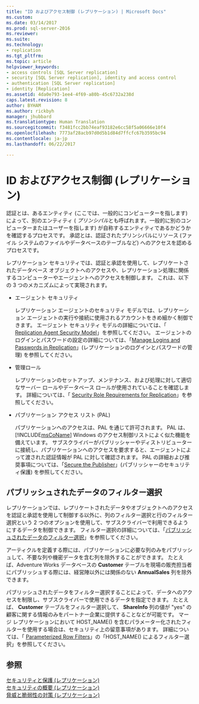 ```yaml
---
title: "ID およびアクセス制御 (レプリケーション) | Microsoft Docs"
ms.custom: 
ms.date: 03/14/2017
ms.prod: sql-server-2016
ms.reviewer: 
ms.suite: 
ms.technology:
- replication
ms.tgt_pltfrm: 
ms.topic: article
helpviewer_keywords:
- access controls [SQL Server replication]
- security [SQL Server replication], identity and access control
- authentication [SQL Server replication]
- identity [Replication]
ms.assetid: 4da0e793-1ee4-4f69-a80b-45c6732a238d
caps.latest.revision: 8
author: BYHAM
ms.author: rickbyh
manager: jhubbard
ms.translationtype: Human Translation
ms.sourcegitcommit: f3481fcc2bb74eaf93182e6cc58f5a06666e10f4
ms.openlocfilehash: 7773af28acb97d0d5b1d84d7ffcfc67b3595bc94
ms.contentlocale: ja-jp
ms.lasthandoff: 06/22/2017

---
```

# <a name="identity-and-access-control-replication"></a>ID およびアクセス制御 (レプリケーション)
  認証とは、あるエンティティ (ここでは、一般的にコンピューターを指します) によって、別のエンティティ ( *プリンシパル*とも呼ばれます。一般的に別のコンピューターまたはユーザーを指します) が自称するエンティティであるかどうかを確認するプロセスです。 承認とは、認証されたプリンシパルにリソース (ファイル システムのファイルやデータベースのテーブルなど) へのアクセスを認めるプロセスです。  
  
 レプリケーション セキュリティでは、認証と承認を使用して、レプリケートされたデータベース オブジェクトへのアクセスや、レプリケーション処理に関係するコンピューターやエージェントへのアクセスを制御します。 これは、以下の 3 つのメカニズムによって実現されます。  
  
-   エージェント セキュリティ  
  
     レプリケーション エージェントのセキュリティ モデルでは、レプリケーション エージェントの実行や接続に使用されるアカウントをきめ細かく制御できます。 エージェント セキュリティ モデルの詳細については、「 [Replication Agent Security Model](../../../relational-databases/replication/security/replication-agent-security-model.md)」を参照してください。 エージェントのログインとパスワードの設定の詳細については、「[Manage Logins and Passwords in Replication](../../../relational-databases/replication/security/manage-logins-and-passwords-in-replication.md)」(レプリケーションのログインとパスワードの管理) を参照してください。  
  
-   管理ロール  
  
     レプリケーションのセットアップ、メンテナンス、および処理に対して適切なサーバー ロールやデータベース ロールが使用されていることを確認します。 詳細については、「 [Security Role Requirements for Replication](../../../relational-databases/replication/security/security-role-requirements-for-replication.md)」を参照してください。  
  
-   パブリケーション アクセス リスト (PAL)  
  
     パブリケーションへのアクセスは、PAL を通じて許可されます。 PAL は、 [!INCLUDE[msCoName](../../../includes/msconame-md.md)] Windows のアクセス制御リストによく似た機能を備えています。 サブスクライバーがパブリッシャーやディストリビューターに接続し、パブリケーションへのアクセスを要求すると、エージェントによって渡された認証情報が PAL に対して確認されます。 PAL の詳細および推奨事項については、「[Secure the Publisher](../../../relational-databases/replication/security/secure-the-publisher.md)」(パブリッシャーのセキュリティ保護) を参照してください。  
  
## <a name="filtering-published-data"></a>パブリッシュされたデータのフィルター選択  
 レプリケーションでは、レプリケートされたデータやオブジェクトへのアクセスを認証と承認を使用して制御する以外に、列のフィルター選択と行のフィルター選択という 2 つのオプションを使用して、サブスクライバーで利用できるようにするデータを制御できます。 フィルター選択の詳細については、「[パブリッシュされたデータのフィルター選択](../../../relational-databases/replication/publish/filter-published-data.md)」を参照してください。  
  
 アーティクルを定義する際には、パブリケーションに必要な列のみをパブリッシュして、不要な列や機密データを含む列を除外することができます。 たとえば、Adventure Works データベースの **Customer** テーブルを現場の販売担当者にパブリッシュする際には、経営陣以外には関係のない **AnnualSales** 列を除外できます。  
  
 パブリッシュされたデータをフィルター選択することによって、データへのアクセスを制限し、サブスクライバーで使用できるデータを指定できます。 たとえば、 **Customer** テーブルをフィルター選択して、 **ShareInfo** 列の値が "yes" の顧客に関する情報のみをパートナー企業に提供することなどが可能です。 マージ レプリケーションにおいて HOST_NAME() を含むパラメーター化されたフィルターを使用する場合は、セキュリティ上の留意事項があります。 詳細については、「 [Parameterized Row Filters](../../../relational-databases/replication/merge/parameterized-filters-parameterized-row-filters.md)」の「HOST_NAME() によるフィルター選択」を参照してください。  
  
## <a name="see-also"></a>参照  
 [セキュリティと保護 &#40;レプリケーション&#41;](../../../relational-databases/replication/security/security-and-protection-replication.md)   
 [セキュリティの概要 &#40;レプリケーション&#41;](../../../relational-databases/replication/security/security-overview-replication.md)   
 [脅威と脆弱性の対策 &#40;レプリケーション&#41;](../../../relational-databases/replication/security/threat-and-vulnerability-mitigation-replication.md)  
  
  
